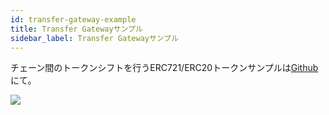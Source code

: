 ```yaml
---
id: transfer-gateway-example
title: Transfer Gatewayサンプル
sidebar_label: Transfer Gatewayサンプル
---
```

チェーン間のトークンシフトを行うERC721/ERC20トークンサンプルは[Github](https://github.com/loomnetwork/transfer-gateway-example)にて。

![](/developers/docs/img/tf-card-game.gif)